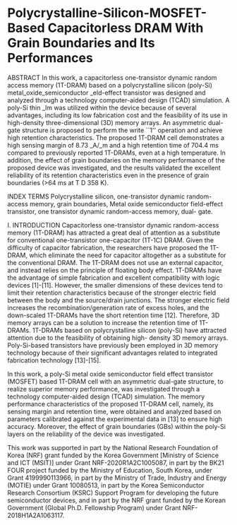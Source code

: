 # Polycrystalline-Silicon-MOSFET-Based Capacitorless DRAM With Grain Boundaries and Its Performances

ABSTRACT In this work, a capacitorless one-transistor dynamic random access memory (1T-DRAM) based
on a polycrystalline silicon (poly-Si) metal_oxide_semiconductor _eld-effect transistor was designed and
analyzed through a technology computer-aided design (TCAD) simulation. A poly-Si thin _lm was utilized
within the device because of several advantages, including its low fabrication cost and the feasibility of its
use in high-density three-dimensional (3D) memory arrays. An asymmetric dual-gate structure is proposed
to perform the write ``1'' operation and achieve high retention characteristics. The proposed 1T-DRAM cell
demonstrates a high sensing margin of 8.73 _A/_m and a high retention time of 704.4 ms compared to
previously reported 1T-DRAMs, even at a high temperature. In addition, the effect of grain boundaries on
the memory performance of the proposed device was investigated, and the results validated the excellent
reliability of its retention characteristics even in the presence of grain boundaries (>64 ms at T D 358 K).

INDEX TERMS Polycrystalline silicon, one-transistor dynamic random-access memory, grain boundaries,
Metal oxide semiconductor field-effect transistor, one transistor dynamic random-access memory, dual-
gate.

I. INTRODUCTION
Capacitorless one-transistor dynamic random-access memory (1T-DRAM) has attracted a great deal of attention as a substitute for conventional one-transistor one-capacitor (1T-1C) DRAM. Given the difficulty of capacitor fabrication, the researchers have proposed the 1T-DRAM, which eliminate the need for capacitor altogether as a substitute for the conventional DRAM. The 1T-DRAM does not use an external capacitor, and instead relies on the principle of floating body effect. 1T-DRAMs have the advantage of simple fabrication and excellent compatibility with logic devices [1]-[11]. However, the smaller dimensions of these devices tend to limit their retention characteristics because of the stronger electric field between the body and the source/drain junctions. The stronger electric field increases the recombination/generation rate of excess holes, and the down-scaled 1T-DRAMs have the short retention time [12]. Therefore, 3D memory arrays can be a solution to increase the retention time of 1T-DRAMs. 1T-DRAMs based on polycrystalline silicon (poly-Si) have attracted attention due to the feasibility of obtaining high- density 3D memory arrays. Poly-Si-based transistors have previously been employed in 3D memory technology because of their significant advantages related to integrated fabrication technology [13]-[15].

In this work, a poly-Si metal oxide semiconductor field effect transistor (MOSFET) based 1T-DRAM cell with
an asymmetric dual-gate structure, to realize superior memory performance, was investigated through a technology computer-aided design (TCAD) simulation. The memory performance characteristics of the proposed 1T-DRAM cell, namely, its sensing margin and retention time, were obtained and analyzed based on parameters calibrated against the experimental data in [13] to ensure high accuracy. Moreover, the effect of grain boundaries (GBs) within the poly-Si layers on the reliability of the device was investigated.

This work was supported in part by the National Research Foundation of Korea (NRF) grant funded by the Korea Government [Ministry of
Science and ICT (MSIT)] under Grant NRF-2020R1A2C1005087, in part by the BK21 FOUR project funded by the Ministry of Education,
South Korea, under Grant 4199990113966, in part by the Ministry of Trade, Industry and Energy (MOTIE) under Grant 10080513, in part
by the Korea Semiconductor Research Consortium (KSRC) Support Program for developing the future semiconductor devices, and in part
by the NRF grant funded by the Korean Government (Global Ph.D. Fellowship Program) under Grant NRF-2018H1A2A1063117.

